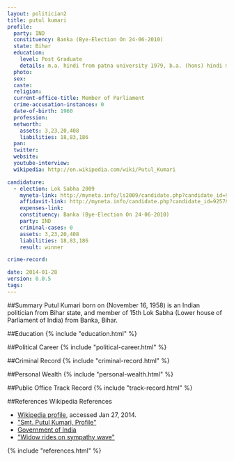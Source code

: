 ```yaml
---
layout: politician2
title: putul kumari
profile: 
  party: IND
  constituency: Banka (Bye-Election On 24-06-2010)
  state: Bihar
  education: 
    level: Post Graduate
    details: m.a. hindi from patna university 1979, b.a. (hons) hindi magadh mahila college patna university 1977, govt girls high school patna matriculation 1974
  photo: 
  sex: 
  caste: 
  religion: 
  current-office-title: Member of Parliament
  crime-accusation-instances: 0
  date-of-birth: 1960
  profession: 
  networth: 
    assets: 3,23,20,408
    liabilities: 18,83,186
  pan: 
  twitter: 
  website: 
  youtube-interview: 
  wikipedia: http://en.wikipedia.com/wiki/Putul_Kumari

candidature: 
  - election: Lok Sabha 2009
    myneta-link: http://myneta.info/ls2009/candidate.php?candidate_id=9257
    affidavit-link: http://myneta.info/candidate.php?candidate_id=9257&scan=original
    expenses-link: 
    constituency: Banka (Bye-Election On 24-06-2010) 
    party: IND
    criminal-cases: 0
    assets: 3,23,20,408
    liabilities: 18,83,186
    result: winner 

crime-record: 

date: 2014-01-28
version: 0.0.5
tags: 
---
```

##Summary
Putul Kumari born on (November 16, 1958) is an Indian politician from Bihar state, and member of 15th Lok Sabha (Lower house of Parliament of India) from Banka, Bihar.




##Education
{% include "education.html" %}


##Political Career
{% include "political-career.html" %}


##Criminal Record
{% include "criminal-record.html" %}


##Personal Wealth
{% include "personal-wealth.html" %}


##Public Office Track Record
{% include "track-record.html" %}


##References
Wikipedia References
- [Wikipedia profile]({{page.profile.wikipedia}}), accessed Jan 27, 2014.
- ["Smt. Putul Kumari, Profile"][wiki1]
- [Government of India][wiki2]
- ["Widow rides on sympathy wave"][wiki3]

[wiki1]: http://india.gov.in/govt/loksabhampdetail.php?mpcode=4575
[wiki2]: /wiki/Government_of_India
[wiki3]: http://articles.timesofindia.indiatimes.com/2010-10-31/patna/28258431_1_sympathy-wave-unconditional-support-banka-lok-sabha


{% include "references.html" %}